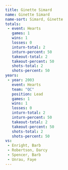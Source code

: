 ```yaml
---
title: Ginette Simard
name: Ginette Simard
name-sort: Simard, Ginette
totals:
 - event: Hearts
   games: 1
   wins: 1
   losses: 0
   inturn-total: 2
   inturn-percent: 50
   takeout-total: 2
   takeout-percent: 50
   shots-total: 2
   shots-percent: 50
years:
 - year: 2003
   event: Hearts
   team: "QC"
   position: Lead
   games: 1
   wins: 1
   losses: 0
   inturn-total: 2
   inturn-percent: 50
   takeout-total: 2
   takeout-percent: 50
   shots-total: 2
   shots-percent: 50
vs:
 - Enright, Barb
 - Robertson, Darcy
 - Spencer, Barb
 - Unrau, Faye
---
```

